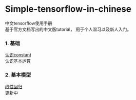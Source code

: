 # Simple-tensorflow-in-chinese
 中文tensorflow使用手册  
 基于官方文档写出的中文版tutorial， 用于个人温习以及新人入门。  
### 1. 基础   
[认识constant](https://github.com/bochuanwu/Simple-tensorflow-in-chinese/blob/master/%E8%AE%A4%E8%AF%86constant.ipynb)    
[认识基本运算](https://github.com/bochuanwu/Simple-tensorflow-in-chinese/blob/master/%E8%AE%A4%E8%AF%86%E5%9F%BA%E6%9C%AC%E8%BF%90%E7%AE%97.ipynb)   
### 2. 基本模型
[线性回归](https://github.com/bochuanwu/Simple-tensorflow-in-chinese/blob/master/%E7%BA%BF%E6%80%A7%E5%9B%9E%E5%BD%92%EF%BC%88Linear%20Regression%EF%BC%89.ipynb)    
更新中
